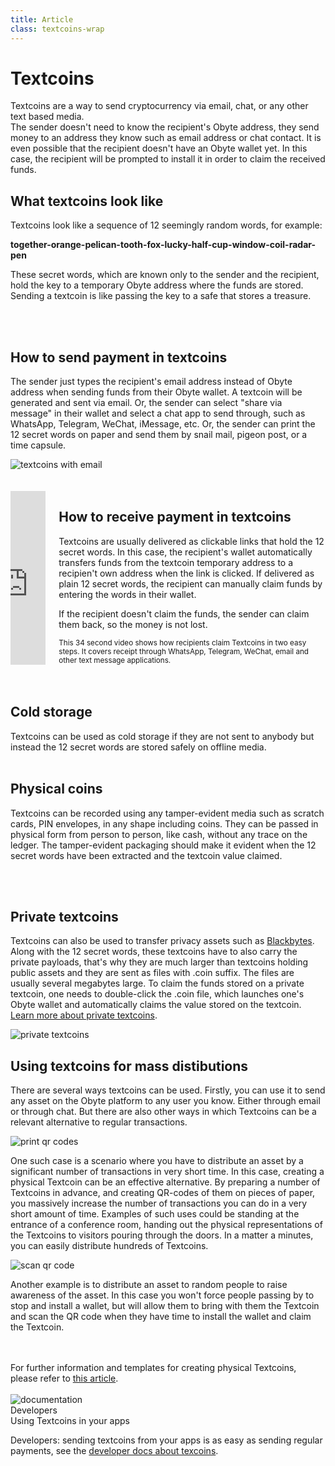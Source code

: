 ```yaml
---
title: Article
class: textcoins-wrap
---
```


# Textcoins
<div class="sub-block">
    Textcoins are a way to send cryptocurrency via email, chat, or any other text based media.
</div>
<div class="sub-text-block">
    The sender doesn't need to know the recipient's Obyte address, they send money to an address they know such as email address or chat contact. It is even possible that the recipient doesn't have an Obyte wallet yet. In this case, the recipient will be prompted to install it in order to claim the received funds.
</div>

## What textcoins look like
Textcoins look like a sequence of 12 seemingly random words, for example:
<div class="white-block">
    <b>together-orange-pelican-tooth-fox-lucky-half-cup-window-coil-radar-pen</b>
</div>
<p class="med-width">These secret words, which are known only to the sender and the recipient, hold the key to a temporary Obyte address where the funds are stored. Sending a textcoin is like passing the key to a safe that stores a treasure.</p>
<br><br>

## How to send payment in textcoins
<div class="flex-block">
    <div class="info-block">
        <p>The sender just types the recipient's email address instead of Obyte address when sending funds from their Obyte wallet. A textcoin will be generated and sent via email. Or, the sender can select "share via message" in their wallet and select a chat app to send through, such as WhatsApp, Telegram, WeChat, iMessage, etc. Or, the sender can print the 12 secret words on paper and send them by snail mail, pigeon post, or a time capsule.</p>
    </div>
    <div class="img-block">
        <img src="/user/themes/obyte/assets/textcoins/img1.png" alt="textcoins with email">
    </div>
</div>
<br><br>
<div class="columns">
    <div class="column col-7 col-sm-12">
        <div class="video-block">
            <iframe width="100%" height="100%" src="https://www.youtube.com/embed/ELKpFTOJtmU" frameborder="0" allow="accelerometer; autoplay; encrypted-media; gyroscope; picture-in-picture" allowfullscreen></iframe>
        </div>
    </div>
    <div class="column col-5 col-sm-12">
        <div class="text-block">
            <h2>How to receive payment in textcoins</h2>
            <p>Textcoins are usually delivered as clickable links that hold the 12 secret words. In this case, the recipient's wallet automatically transfers funds from the textcoin temporary address to a recipien't own address when the link is clicked. If delivered as plain 12 secret words, the recipient can manually claim funds by entering the words in their wallet.</p>
            <p>If the recipient doesn't claim the funds, the sender can claim them back, so the money is not lost.</p>
            <small>This 34 second video shows how recipients claim Textcoins in two easy steps. It covers receipt through WhatsApp, Telegram, WeChat, email and other text message applications.</small>
        </div>
    </div>
</div>
<br><br>

## Cold storage
Textcoins can be used as cold storage if they are not sent to anybody but instead the 12 secret words are stored safely on offline media.
<br><br>

## Physical coins
<p class="max-width">Textcoins can be recorded using any tamper-evident media such as scratch cards, PIN envelopes, in any shape including coins. They can be passed in physical form from person to person, like cash, without any trace on the ledger. The tamper-evident packaging should make it evident when the 12 secret words have been extracted and the textcoin value claimed.</p>
<br><br>

## Private textcoins
<div class="flex-block">
    <div class="info-block">
        <p>
            Textcoins can also be used to transfer privacy assets such as <a href="/platform/blackbytes">Blackbytes</a>. 
            Along with the 12 secret words, these textcoins have to also carry the private payloads, that's why they are 
            much larger than textcoins holding public assets and they are sent as files with .coin suffix. The files are 
            usually several megabytes large. To claim the funds stored on a private textcoin, one needs to double-click 
            the .coin file, which launches one's Obyte wallet and automatically claims the value stored on the textcoin. 
            <a href="https://medium.com/obyte/private-textcoins-6a2288d80757" target="_blank" rel="noopener">Learn more about private textcoins</a>.
        </p>
    </div>
    <div class="img-block">
        <img src="/user/themes/obyte/assets/textcoins/img2.png" alt="private textcoins">
    </div>
</div>

## Using textcoins for mass distibutions
<p class="max-width">There are several ways textcoins can be used. Firstly, you can use it to send any asset on the Obyte platform to any user you know. Either through email or through chat. But there are also other ways in which Textcoins can be a relevant alternative to regular transactions.</p>
<div class="flex-text">
    <div class="img-block">
        <img src="/user/themes/obyte/assets/textcoins/svg1.svg" alt="print qr codes">
    </div>
    <div class="info-block">
        <p>One such case is a scenario where you have to distribute an asset by a significant number of transactions in very short time. In this case, creating a physical Textcoin can be an effective alternative. By preparing a number of Textcoins in advance, and creating QR-codes of them on pieces of paper, you massively increase the number of transactions you can do in a very short amount of time. Examples of such uses could be standing at the entrance of a conference room, handing out the physical representations of the Textcoins to visitors pouring through the doors. In a matter a minutes, you can easily distribute hundreds of Textcoins.</p>
    </div>
</div>
<div class="flex-text">
    <div class="img-block">
        <img src="/user/themes/obyte/assets/textcoins/svg2.svg" alt="scan qr code">
    </div>
    <div class="info-block">
        <p>Another example is to distribute an asset to random people to raise awareness of the asset. In this case you won't force people passing by to stop and install a wallet, but will allow them to bring with them the Textcoin and scan the QR code when they have time to install the wallet and claim the Textcoin.</p>
    </div>
</div>
<br><br>
For further information and templates for creating physical Textcoins, please refer to <a href="https://medium.com/obyte-help/creating-physical-obyte-textcoins-14f1f1ba7455" target="_blank" rel="noopener">this article</a>.
<br><br>
<div class="dev-blog">
    <div class="dev-img-block">
        <img src="/user/themes/obyte/assets/chatbots/doc.svg" alt="documentation">
    </div>
    <div class="info-block">
        <div class="cat">Developers</div>
        <div class="title">Using Textcoins in your apps</div>
        <p>
            Developers: sending textcoins from your apps is as easy as sending regular payments, see the 
            <a href="https://developer.obyte.org/payments/textcoins" target="_blank" rel="noopener">developer docs about texcoins</a>.
        </p>
    </div>
</div>
